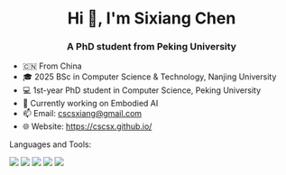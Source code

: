 <h1 align="center">Hi 👋, I'm Sixiang Chen</h1>
<h3 align="center">A PhD student from Peking University</h3>

- 🇨🇳 From China
- 🎓 2025 BSc in Computer Science & Technology, Nanjing University
- 💻 1st-year PhD student in Computer Science, Peking University
- 🔭 Currently working on Embodied AI
- 📫 Email: cscsxiang@gmail.com
- 🌐 Website: https://cscsx.github.io/

Languages and Tools:

![](https://img.shields.io/badge/Python-14354C?style=for-the-badge&logo=python&logoColor=white)
![](https://img.shields.io/badge/C-00599C?style=for-the-badge&logo=c&logoColor=white)
![](https://img.shields.io/badge/C%2B%2B-00599C?style=for-the-badge&logo=c%2B%2B&logoColor=white)
![](https://img.shields.io/badge/GIT-E44C30?style=for-the-badge&logo=git&logoColor=white)
![](https://img.shields.io/badge/Ubuntu-E95420?style=for-the-badge&logo=ubuntu&logoColor=white)
